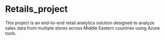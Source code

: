 # Retails_project
This project is an end-to-end retail analytics solution designed to analyze sales data from multiple stores across Middle Eastern countries using Azure tools.
